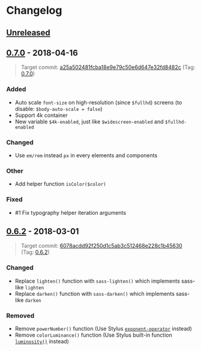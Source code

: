 Changelog
=========

[Unreleased]
------------

[0.7.0] - 2018-04-16
--------------------

> Target commit:
> [a25a502481fcba18e9e79c50e6d647e32fd8482c](https://github.com/jgthms/bulma/commit/a25a502481fcba18e9e79c50e6d647e32fd8482c)
> (Tag: [0.7.0](https://github.com/jgthms/bulma/releases/tag/0.7.0))

### Added
- Auto scale `font-size` on high-resolution (since `$fullhd`) screens (to disable: `$body-auto-scale = false`)
- Support 4k container
- New variable `$4k-enabled`, just like `$widescreen-enabled` and `$fullhd-enabled`

### Changed
- Use `em/rem` instead `px` in every elements and components

### Other
- Add helper function `isColor($color)`

### Fixed
- #1 Fix typography helper iteration arguments

[0.6.2] - 2018-03-01
--------------------

> Target commit:
> [6078acdd92f250d1c5ab3c512468e228c1b45630](https://github.com/jgthms/bulma/commit/6078acdd92f250d1c5ab3c512468e228c1b45630)
> (Tag: [0.6.2](https://github.com/jgthms/bulma/releases/tag/0.6.2))

### Changed
- Replace `lighten()` function with `sass-lighten()` which implements sass-like `lighten`
- Replace `darken()` function with `sass-darken()` which implements sass-like `darken`

### Removed
- Remove `powerNumber()` function (Use Stylus [`exponent-operator`][stylus-operator-exponent] instead)
- Remove `colorLuminance()` function (Use Stylus built-in function [`luminosity()`][stylus-bifs-luminosity] instead)

[stylus-operator-exponent]: http://stylus-lang.com/docs/operators.html#exponent-
[stylus-bifs-luminosity]: http://stylus-lang.com/docs/bifs.html#luminositycolor

[Unreleased]: https://github.com/shirohana/bulma.stylus/compare/v0.7.0...dev
[0.7.0]: https://github.com/shirohana/bulma.stylus/releases/tag/v0.7.0
[0.6.2]: https://github.com/shirohana/bulma.stylus/releases/tag/v0.6.2
